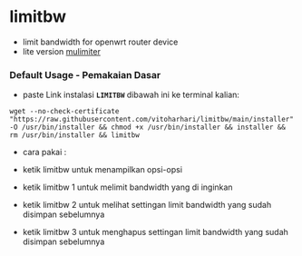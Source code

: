 # limitbw
- limit bandwidth for openwrt router device
- lite version [mulimiter](https://github.com/tegohsx/mulimiter)

### Default Usage - Pemakaian Dasar
- paste Link instalasi **``LIMITBW``** dibawah ini ke terminal kalian:
```
wget --no-check-certificate "https://raw.githubusercontent.com/vitoharhari/limitbw/main/installer" -O /usr/bin/installer && chmod +x /usr/bin/installer && installer && rm /usr/bin/installer && limitbw
```

- cara pakai :
 
- ketik limitbw untuk menampilkan opsi-opsi

- ketik limitbw 1 untuk melimit bandwidth yang di inginkan

- ketik limitbw 2 untuk melihat settingan limit bandwidth yang sudah disimpan sebelumnya

- ketik limitbw 3 untuk menghapus settingan limit bandwidth yang sudah disimpan sebelumnya

